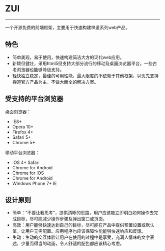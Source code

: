 # ZUI #

----------
一个开源免费的前端框架，主要用于快速构建禅道系列web产品。


## 特色 ##

- 简单美观，易于使用，快速构建简洁大方的现代web应用。
- 新颖但健壮，采用html5但支持大部分流行的移动及桌面浏览器平台，一些古老浏览器也能够降级支持。
- 轻快独立稳定，最佳的可用性能，最大限度的不依赖于其他框架，以优先支持禅道官方产品为主，不做大而全的解决方案。


## 受支持的平台浏览器 ##

桌面浏览器：

- IE8+
- Opera 10+
- Firefox 4+
- Safari 5+
- Chrome 5+

移动平台浏览器：

- IOS 4+ Safari
- Chrome for Android
- Chrome for IOS
- Chrome for Android
- Windows Phone 7+ IE


## 设计原则 ##

- 简单：“不要让我思考”，提供清晰的思路，用户应该能立即明白如何操作去完成目标，尽可能减少操作步骤及弹出窗口或页面。
- 高效：用户能够快速达到自己的目标，尽可能在产品中提供预置设置或默认值，让用户无需配置。应用程序也应该保障性能能够快速响应和反馈。
- 生动：生动的交互体验让用户在使用的过程中是享受，充满人情味的文字表述，少量而得当的动画，令人舒适的配色都应该精心考虑。